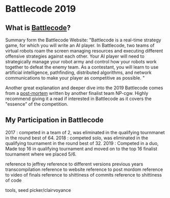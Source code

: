 # Battlecode 2019

## What is [Battlecode](http://www.battlecode.org/)?

Summary form the Battlecode Website:
"Battlecode is a real-time strategy game, for which you will write an AI player. In Battlecode, two teams of virtual robots roam the screen managing resources and executing different offensive strategies against each other. Your AI player will need to strategically manage your robot army and control how your robots work together to defeat the enemy team. As a contestant, you will learn to use artificial intelligence, pathfinding, distributed algorithms, and network communications to make your player as competitive as possible. "

Another great explanation and deeper dive into the 2019 Battlecode comes from a [post-mortem](http://jerrymao.net/blog/battlecode/) written by another finalist team NP-cgw. Highly recommend giving it a read if interested in Battlecode as it covers the "essence" of the competition.

## My Participation in Battlecode

2017 : competed in a team of 2, was eliminated in the qualifying tournmanet in the round best of 64.
2018 : competed solo, was eliminated in the qualifying tournament in the round best of 32.
2019 : Competed in a duo, Made top 16 in qualifying tournament and moved on to the top 16 finalist tournament where we placed 5/6.


reference to jeffrey
reference to different versions
previous years
transcompilation
reference to website
reference to post mordom
reference to video of finals
reference to shittiness of commits
reference to shittiness of code

tools, seed picker/clairvoyance

